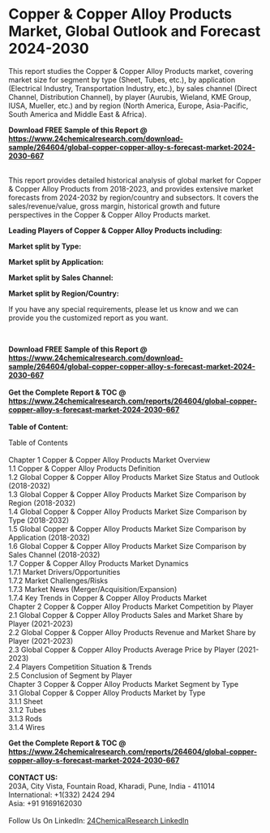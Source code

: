 <h1>Copper &amp; Copper Alloy Products Market, Global Outlook and Forecast 2024-2030</h1><p>
</p><p>
This report studies the Copper &amp; Copper Alloy Products market, covering market size for segment by type (Sheet, Tubes, etc.), by application (Electrical Industry, Transportation Industry, etc.), by sales channel (Direct Channel, Distribution Channel), by player (Aurubis, Wieland, KME Group, IUSA, Mueller, etc.) and by region (North America, Europe, Asia-Pacific, South America and Middle East &amp; Africa).</p><p>
</p><div><b>Download FREE Sample of this Report @ 
            <a href="https://www.24chemicalresearch.com/download-sample/264604/global-copper-copper-alloy-s-forecast-market-2024-2030-667">
            https://www.24chemicalresearch.com/download-sample/264604/global-copper-copper-alloy-s-forecast-market-2024-2030-667</a></b></div><br><p>
This report provides detailed historical analysis of global market for Copper &amp; Copper Alloy Products from 2018-2023, and provides extensive market forecasts from 2024-2032 by region/country and subsectors. It covers the sales/revenue/value, gross margin, historical growth and future perspectives in the Copper &amp; Copper Alloy Products market.</p><p>
</p><p>
<strong>Leading Players of Copper &amp; Copper Alloy Products including:</strong>
</p><p>
<strong>Market split by Type:</strong></p><p>
</p><p>
<strong>Market split by Application:</strong></p><p>
</p><p>
<strong>Market split by Sales Channel:</strong></p><p>
</p><p>
<strong>Market split by Region/Country:</strong></p><p>
</p><p>
If you have any special requirements, please let us know and we can provide you the customized report as you want.</p><p>
 </p><div><b>Download FREE Sample of this Report @ 
            <a href="https://www.24chemicalresearch.com/download-sample/264604/global-copper-copper-alloy-s-forecast-market-2024-2030-667">
            https://www.24chemicalresearch.com/download-sample/264604/global-copper-copper-alloy-s-forecast-market-2024-2030-667</a></b></div><br><div><b>Get the Complete Report & TOC @ 
            <a href="https://www.24chemicalresearch.com/reports/264604/global-copper-copper-alloy-s-forecast-market-2024-2030-667">
            https://www.24chemicalresearch.com/reports/264604/global-copper-copper-alloy-s-forecast-market-2024-2030-667</a></b></div><br>
            <b>Table of Content:</b><p>Table of Contents<br />
<br />
Chapter 1 Copper & Copper Alloy Products Market Overview<br />
    1.1 Copper & Copper Alloy Products Definition<br />
    1.2 Global Copper & Copper Alloy Products Market Size Status and Outlook (2018-2032)<br />
    1.3 Global Copper & Copper Alloy Products Market Size Comparison by Region (2018-2032)<br />
    1.4 Global Copper & Copper Alloy Products Market Size Comparison by Type (2018-2032)<br />
    1.5 Global Copper & Copper Alloy Products Market Size Comparison by Application (2018-2032)<br />
    1.6 Global Copper & Copper Alloy Products Market Size Comparison by Sales Channel (2018-2032)<br />
    1.7 Copper & Copper Alloy Products Market Dynamics<br />
        1.7.1 Market Drivers/Opportunities<br />
        1.7.2 Market Challenges/Risks<br />
        1.7.3 Market News (Merger/Acquisition/Expansion)<br />
        1.7.4 Key Trends in Copper & Copper Alloy Products Market<br />
Chapter 2 Copper & Copper Alloy Products Market Competition by Player<br />
    2.1 Global Copper & Copper Alloy Products Sales and Market Share by Player (2021-2023)<br />
    2.2 Global Copper & Copper Alloy Products Revenue and Market Share by Player (2021-2023)<br />
    2.3 Global Copper & Copper Alloy Products Average Price by Player (2021-2023)<br />
    2.4 Players Competition Situation & Trends<br />
    2.5 Conclusion of Segment by Player<br />
Chapter 3 Copper & Copper Alloy Products Market Segment by Type<br />
    3.1 Global Copper & Copper Alloy Products Market by Type<br />
        3.1.1 Sheet<br />
        3.1.2 Tubes<br />
        3.1.3 Rods<br />
        3.1.4 Wires<br /></p><div><b>Get the Complete Report & TOC @ 
            <a href="https://www.24chemicalresearch.com/reports/264604/global-copper-copper-alloy-s-forecast-market-2024-2030-667">
            https://www.24chemicalresearch.com/reports/264604/global-copper-copper-alloy-s-forecast-market-2024-2030-667</a></b></div><br><b>CONTACT US:</b><br>
            203A, City Vista, Fountain Road, Kharadi, Pune, India - 411014<br>
            International: +1(332) 2424 294<br>
            Asia: +91 9169162030 <br><br>
            Follow Us On LinkedIn: <a href="https://www.linkedin.com/company/24chemicalresearch/">24ChemicalResearch LinkedIn</a>